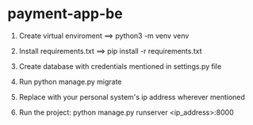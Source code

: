 # payment-app-be


1. Create virtual enviroment ==> python3 -m venv venv

2. Install requirements.txt ==> pip install -r requirements.txt

3. Create database with credentials mentioned in settings.py file

4. Run python manage.py migrate

5. Replace <ip address> with your personal system's ip address wherever mentioned

6. Run the project: python manage.py runserver <ip_address>:8000
